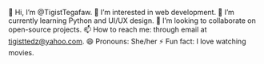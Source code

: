 👋 Hi, I’m @TigistTegafaw.
👀 I’m interested in web development.
🌱 I’m currently learning Python and UI/UX design.
💞️ I’m looking to collaborate on open-source projects.
📫 How to reach me: through email at tigisttedz@yahoo.com.
😄 Pronouns: She/her
⚡ Fun fact: I love watching movies.


<!---
TigistTegafaw/TigistTegafaw is a ✨ special ✨ repository because its `README.md` (this file) appears on your GitHub profile.
You can click the Preview link to take a look at your changes.
--->
